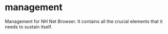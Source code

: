 # management
Management for NH Net Browser. It contains all the crucial elements that it needs to sustain itself.
